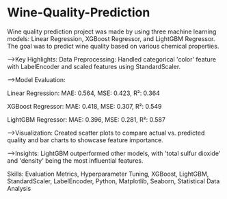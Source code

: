 # Wine-Quality-Prediction
Wine quality prediction project was made by using three machine learning models: Linear Regression, XGBoost Regressor, and LightGBM Regressor. The goal was to predict wine quality based on various chemical properties.

-->Key Highlights:
Data Preprocessing: Handled categorical 'color' feature with LabelEncoder and scaled features using StandardScaler.

-->Model Evaluation:

Linear Regression: MAE: 0.564, MSE: 0.423, R²: 0.364

XGBoost Regressor: MAE: 0.418, MSE: 0.307, R²: 0.549

LightGBM Regressor: MAE: 0.396, MSE: 0.281, R²: 0.587

-->Visualization: Created scatter plots to compare actual vs. predicted quality and bar charts to showcase feature importance.

-->Insights: LightGBM outperformed other models, with 'total sulfur dioxide' and 'density' being the most influential features.

Skills: Evaluation Metrics, Hyperparameter Tuning, XGBoost, LightGBM, StandardScaler, LabelEncoder, Python, Matplotlib, Seaborn, Statistical Data Analysis
